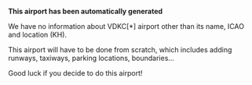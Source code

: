 **This airport has been automatically generated**

We have no information about VDKC[*] airport other than its name, ICAO and location (KH).

This airport will have to be done from scratch, which includes adding runways, taxiways, parking locations, boundaries...

Good luck if you decide to do this airport!
